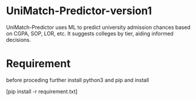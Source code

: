 # UniMatch-Predictor-version1
UniMatch-Predictor uses ML to predict university admission chances based on CGPA, SOP, LOR, etc. It suggests colleges by tier, aiding informed decisions.

# Requirement
before proceding further install python3 and pip and install

[pip install -r requirement.txt]
